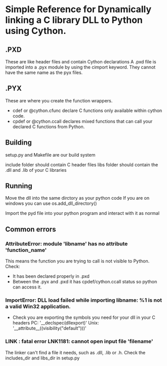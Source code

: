 # Simple Reference for Dynamically linking a C library DLL to Python using Cython.

## .PXD
These are like header files and contain Cython declarations
A .pxd file is imported into a .pyx module by using the cimport keyword.
They cannot have the same name as the pyx files.

## .PYX
These are where you create the function wrappers.
- cdef or @cython.cfunc declare C functions only available within cython code.
- cpdef or @cython.ccall declares mixed functions that can call your declared C functions from Python.

## Building
setup.py and Makefile are our build system

include folder should contain C header files
libs folder should contain the .dll and .lib of your C libraries

## Running
Move the dll into the same dirctory as your python code
If you are on windows you can use os.add_dll_directory()

Import the pyd file into your python program and interact with it as normal

## Common errors
### AttributeError: module 'libname' has no attribute 'function_name'
This means the function you are trying to call is not visible to Python.
Check:
- It has been declared properly in .pxd
- Between the .pyx and .pxd it has cpdef/cython.ccall status so python can access it.
### ImportError: DLL load failed while importing libname: %1 is not a valid Win32 application.
- Check you are exporting the symbols you need for your dll in your C headers
PC: '\_\_declspec(dllexport)'
Unix: '\_\_attribute\_\_((visibility("default")))'

### LINK : fatal error LNK1181: cannot open input file 'filename'
The linker can't find a file it needs, such as .dll, .lib or .h.
Check the includes_dir and libs_dir in setup.py
